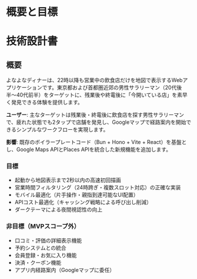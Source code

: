# 概要と目標

# 技術設計書

## 概要

よなよなディナーは、22時以降も営業中の飲食店だけを地図で表示するWebアプリケーションです。東京都および首都圏近郊の男性サラリーマン（20代後半〜40代前半）をターゲットに、残業後や終電後に「今開いている店」を素早く発見できる体験を提供します。

**ユーザー**: 主なターゲットは残業後・終電後に飲食店を探す男性サラリーマンで、疲れた状態でも2タップで店舗を発見し、Googleマップで経路案内を開始できるシンプルなワークフローを実現します。

**影響**: 既存のボイラープレートコード（Bun + Hono + Vite + React）を基盤とし、Google Maps APIとPlaces APIを統合した新規機能を追加します。

### 目標

- 起動から地図表示まで2秒以内の高速初回描画
- 営業時間フィルタリング（24時跨ぎ・複数スロット対応）の正確な実装
- モバイル最適化（片手操作・親指到達可能なUI配置）
- APIコスト最適化（キャッシング戦略による呼び出し削減）
- ダークテーマによる夜間視認性の向上

### 非目標（MVPスコープ外）

- 口コミ・評価の詳細表示機能
- 予約システムとの統合
- 会員登録・お気に入り機能
- 決済・クーポン機能
- アプリ内経路案内（Googleマップに委任）
